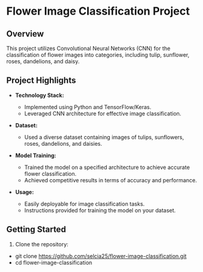 # Flower Image Classification Project

## Overview
This project utilizes Convolutional Neural Networks (CNN) for the classification of flower images into categories, including tulip, sunflower, roses, dandelions, and daisy.

## Project Highlights
- **Technology Stack:**
  - Implemented using Python and TensorFlow/Keras.
  - Leveraged CNN architecture for effective image classification.

- **Dataset:**
  - Used a diverse dataset containing images of tulips, sunflowers, roses, dandelions, and daisies.

- **Model Training:**
  - Trained the model on a specified architecture to achieve accurate flower classification.
  - Achieved competitive results in terms of accuracy and performance.

- **Usage:**
  - Easily deployable for image classification tasks.
  - Instructions provided for training the model on your dataset.
    
## Getting Started
1. Clone the repository:
  - git clone https://github.com/selcia25/flower-image-classification.git
  - cd flower-image-classification
